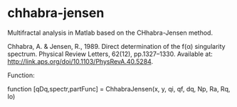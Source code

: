 # chhabra-jensen
Multifractal analysis in Matlab based on the CHhabra-Jensen method.

Chhabra, A. & Jensen, R., 1989. Direct determination of the f(α) singularity spectrum. Physical Review Letters, 62(12), pp.1327–1330. Available at: http://link.aps.org/doi/10.1103/PhysRevA.40.5284.

Function:

function [qDq,spectr,partFunc] = ChhabraJensen(x, y, qi, qf, dq, Np, Ra, Rq, Io)
